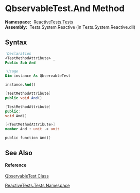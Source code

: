 # QbservableTest.And Method

**Namespace:**  [ReactiveTests.Tests](ReactiveTests.Tests\ReactiveTests.Tests.md)  
**Assembly:**  Tests.System.Reactive (in Tests.System.Reactive.dll)

## Syntax

```vb
'Declaration
<TestMethodAttribute> _
Public Sub And
```

```vb
'Usage
Dim instance As QbservableTest

instance.And()
```

```csharp
[TestMethodAttribute]
public void And()
```

```c++
[TestMethodAttribute]
public:
void And()
```

```fsharp
[<TestMethodAttribute>]
member And : unit -> unit 
```

```jscript
public function And()
```

## See Also

#### Reference

[QbservableTest Class](QbservableTest\QbservableTest.md)

[ReactiveTests.Tests Namespace](ReactiveTests.Tests\ReactiveTests.Tests.md)




